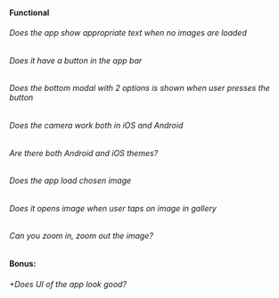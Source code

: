 #### Functional

###### Does the app show appropriate text when no images are loaded

###### Does it have a button in the app bar

###### Does the bottom modal with 2 options is shown when user presses the button

###### Does the camera work both in iOS and Android

###### Are there both Android and iOS themes?

###### Does the app load chosen image

###### Does it opens image when user taps on image in gallery

###### Can you zoom in, zoom out the image?

#### Bonus:

###### +Does UI of the app look good?

